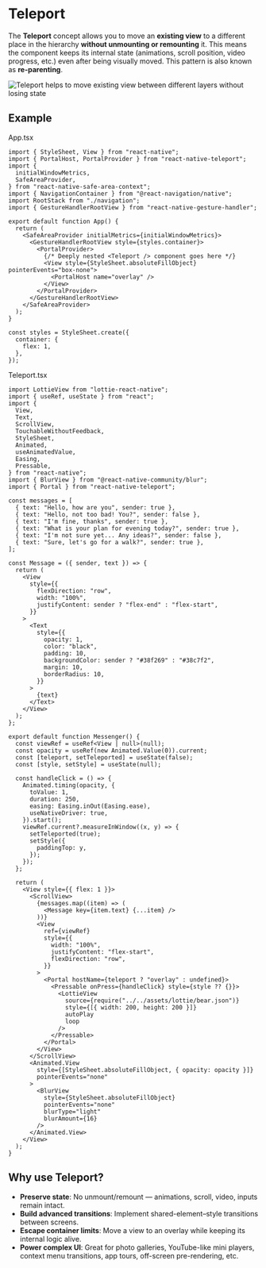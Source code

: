 # Teleport

The **Teleport** concept allows you to move an **existing view** to a different place in the hierarchy **without unmounting or remounting** it. This means the component keeps its internal state (animations, scroll position, video progress, etc.) even after being visually moved. This pattern is also known as **re-parenting**.

![Teleport helps to move existing view between different layers without losing state](/react-native-teleport/assets/images/teleport-65785a9f1211bc6992db0cca2993d621.png)

## Example[​](#example "Direct link to Example")

App.tsx

```
import { StyleSheet, View } from "react-native";
import { PortalHost, PortalProvider } from "react-native-teleport";
import {
  initialWindowMetrics,
  SafeAreaProvider,
} from "react-native-safe-area-context";
import { NavigationContainer } from "@react-navigation/native";
import RootStack from "./navigation";
import { GestureHandlerRootView } from "react-native-gesture-handler";

export default function App() {
  return (
    <SafeAreaProvider initialMetrics={initialWindowMetrics}>
      <GestureHandlerRootView style={styles.container}>
        <PortalProvider>
          {/* Deeply nested <Teleport /> component goes here */}
          <View style={StyleSheet.absoluteFillObject} pointerEvents="box-none">
            <PortalHost name="overlay" />
          </View>
        </PortalProvider>
      </GestureHandlerRootView>
    </SafeAreaProvider>
  );
}

const styles = StyleSheet.create({
  container: {
    flex: 1,
  },
});
```

Teleport.tsx

```
import LottieView from "lottie-react-native";
import { useRef, useState } from "react";
import {
  View,
  Text,
  ScrollView,
  TouchableWithoutFeedback,
  StyleSheet,
  Animated,
  useAnimatedValue,
  Easing,
  Pressable,
} from "react-native";
import { BlurView } from "@react-native-community/blur";
import { Portal } from "react-native-teleport";

const messages = [
  { text: "Hello, how are you", sender: true },
  { text: "Hello, not too bad! You?", sender: false },
  { text: "I'm fine, thanks", sender: true },
  { text: "What is your plan for evening today?", sender: true },
  { text: "I'm not sure yet... Any ideas?", sender: false },
  { text: "Sure, let's go for a walk?", sender: true },
];

const Message = ({ sender, text }) => {
  return (
    <View
      style={{
        flexDirection: "row",
        width: "100%",
        justifyContent: sender ? "flex-end" : "flex-start",
      }}
    >
      <Text
        style={{
          opacity: 1,
          color: "black",
          padding: 10,
          backgroundColor: sender ? "#38f269" : "#38c7f2",
          margin: 10,
          borderRadius: 10,
        }}
      >
        {text}
      </Text>
    </View>
  );
};

export default function Messenger() {
  const viewRef = useRef<View | null>(null);
  const opacity = useRef(new Animated.Value(0)).current;
  const [teleport, setTeleported] = useState(false);
  const [style, setStyle] = useState(null);

  const handleClick = () => {
    Animated.timing(opacity, {
      toValue: 1,
      duration: 250,
      easing: Easing.inOut(Easing.ease),
      useNativeDriver: true,
    }).start();
    viewRef.current?.measureInWindow((x, y) => {
      setTeleported(true);
      setStyle({
        paddingTop: y,
      });
    });
  };

  return (
    <View style={{ flex: 1 }}>
      <ScrollView>
        {messages.map((item) => (
          <Message key={item.text} {...item} />
        ))}
        <View
          ref={viewRef}
          style={{
            width: "100%",
            justifyContent: "flex-start",
            flexDirection: "row",
          }}
        >
          <Portal hostName={teleport ? "overlay" : undefined}>
            <Pressable onPress={handleClick} style={style ?? {}}>
              <LottieView
                source={require("../../assets/lottie/bear.json")}
                style={[{ width: 200, height: 200 }]}
                autoPlay
                loop
              />
            </Pressable>
          </Portal>
        </View>
      </ScrollView>
      <Animated.View
        style={[StyleSheet.absoluteFillObject, { opacity: opacity }]}
        pointerEvents="none"
      >
        <BlurView
          style={StyleSheet.absoluteFillObject}
          pointerEvents="none"
          blurType="light"
          blurAmount={16}
        />
      </Animated.View>
    </View>
  );
}
```

## Why use Teleport?[​](#why-use-teleport "Direct link to Why use Teleport?")

* **Preserve state**: No unmount/remount — animations, scroll, video, inputs remain intact.
* **Build advanced transitions**: Implement shared-element–style transitions between screens.
* **Escape container limits**: Move a view to an overlay while keeping its internal logic alive.
* **Power complex UI**: Great for photo galleries, YouTube-like mini players, context menu transitions, app tours, off-screen pre-rendering, etc.
